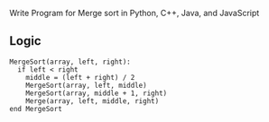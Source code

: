 Write Program for Merge sort in Python, C++, Java, and JavaScript

## Logic

```
MergeSort(array, left, right):
  if left < right
    middle = (left + right) / 2
    MergeSort(array, left, middle)
    MergeSort(array, middle + 1, right)
    Merge(array, left, middle, right)
end MergeSort

```
